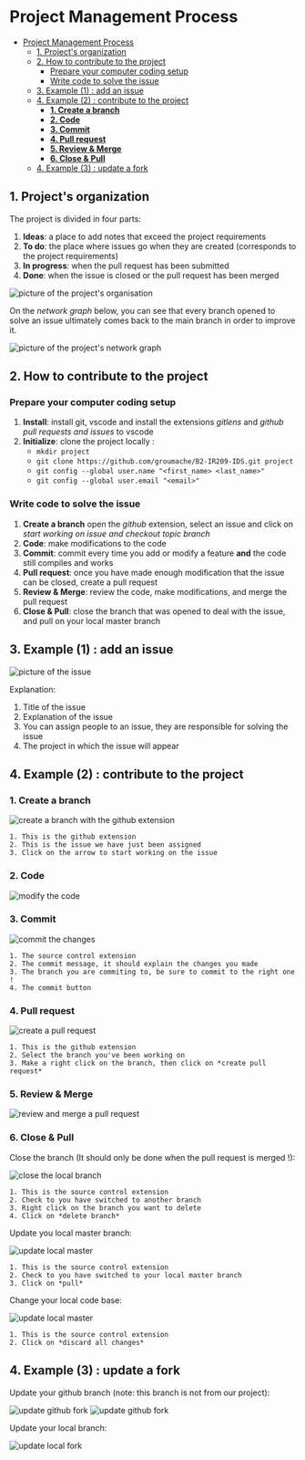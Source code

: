 
# Project Management Process

- [Project Management Process](#project-management-process)
  - [1. Project's organization](#1-projects-organization)
  - [2. How to contribute to the project](#2-how-to-contribute-to-the-project)
    - [Prepare your computer coding setup](#prepare-your-computer-coding-setup)
    - [Write code to solve the issue](#write-code-to-solve-the-issue)
  - [3. Example (1) : add an issue](#3-example-1--add-an-issue)
  - [4. Example (2) : contribute to the project](#4-example-2--contribute-to-the-project)
    - [**1. Create a branch**](#1-create-a-branch)
    - [**2. Code**](#2-code)
    - [**3. Commit**](#3-commit)
    - [**4. Pull request**](#4-pull-request)
    - [**5. Review & Merge**](#5-review--merge)
    - [**6. Close & Pull**](#6-close--pull)
  - [4. Example (3) : update a fork](#4-example-3--update-a-fork)

## 1. Project's organization

The project is divided in four parts:

1. **Ideas**: a place to add notes that exceed the project requirements
2. **To do**: the place where issues go when they are created (corresponds to the project requirements)
3. **In progress**: when the pull request has been submitted
4. **Done**: when the issue is closed or the pull request has been merged

![picture of the project's organisation](./images/project-1.PNG)

On the *network graph* below, you can see that every branch opened to solve an issue ultimately comes back to the main branch in order to improve it.

![picture of the project's network graph](./images/project-2.PNG)

## 2. How to contribute to the project

### Prepare your computer coding setup

1. **Install**: install git, vscode and install the extensions *gitlens* and *github pull requests and issues* to vscode
2. **Initialize**: clone the project locally :
    - `mkdir project`
    - `git clone https://github.com/groumache/B2-IR209-IDS.git project`
    - `git config --global user.name "<first_name> <last_name>"`
    - `git config --global user.email "<email>"`

### Write code to solve the issue

1. **Create a branch** open the *github* extension, select an issue and click on *start working on issue and checkout topic branch*
2. **Code**: make modifications to the code
3. **Commit**: commit every time you add or modify a feature **and** the code still compiles and works
4. **Pull request**: once you have made enough modification that the issue can be closed, create a pull request
5. **Review & Merge**: review the code, make modifications, and merge the pull request
6. **Close & Pull**: close the branch that was opened to deal with the issue, and pull on your local master branch

## 3. Example (1) : add an issue

![picture of the issue](./images/issue-1.PNG)

Explanation:

1. Title of the issue
2. Explanation of the issue
3. You can assign people to an issue, they are responsible for solving the issue
4. The project in which the issue will appear

## 4. Example (2) : contribute to the project

### **1. Create a branch**

![create a branch with the github extension](./images/create-a-branch-1.PNG)

    1. This is the github extension
    2. This is the issue we have just been assigned
    3. Click on the arrow to start working on the issue

### **2. Code**

![modify the code](./images/code-1.PNG)

### **3. Commit**

![commit the changes](./images/commit-1.PNG)

    1. The source control extension
    2. The commit message, it should explain the changes you made
    3. The branch you are commiting to, be sure to commit to the right one !
    4. The commit button

### **4. Pull request**

![create a pull request](./images/pull-request-1.PNG)

    1. This is the github extension
    2. Select the branch you've been working on
    3. Make a right click on the branch, then click on *create pull request*

### **5. Review & Merge**

![review and merge a pull request](./images/review-merge-1.PNG)

### **6. Close & Pull**

Close the branch (It should only be done when the pull request is merged !):

![close the local branch](./images/close-branch-1.PNG)

    1. This is the source control extension
    2. Check to you have switched to another branch
    3. Right click on the branch you want to delete
    4. Click on *delete branch*

Update you local master branch:

![update local master](./images/update-local-master-1.PNG)

    1. This is the source control extension
    2. Check to you have switched to your local master branch
    3. Click on *pull*

Change your local code base:

![update local master](./images/update-local-master-2.PNG)

    1. This is the source control extension
    2. Click on *discard all changes*

## 4. Example (3) : update a fork

Update your github branch (note: this branch is not from our project):

![update github fork](./images/update-branch-01.PNG)
![update github fork](./images/update-branch-03.PNG)

Update your local branch:

![update local fork](./images/update-branch-02.PNG)
